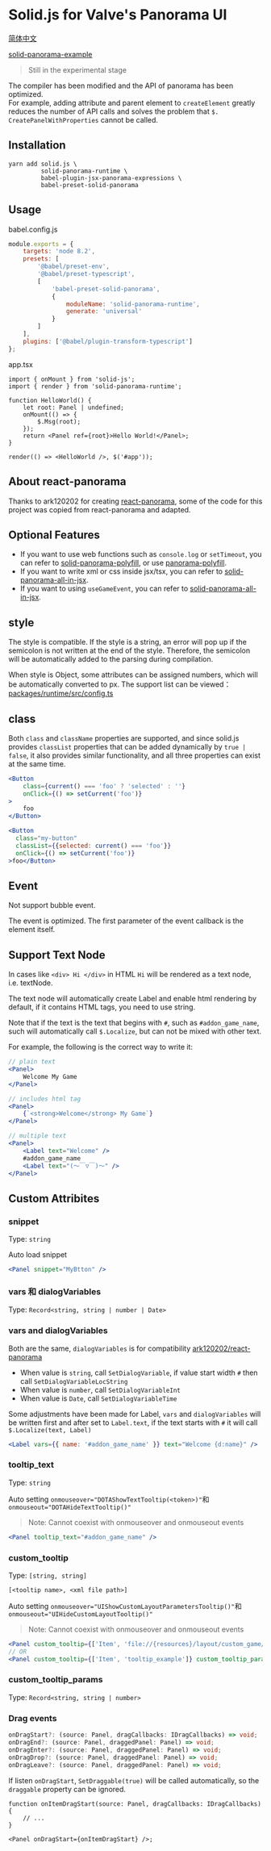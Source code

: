 # Solid.js for Valve's Panorama UI

[简体中文](./README-CN.md)

[solid-panorama-example](https://github.com/RobinCodeX/solid-panorama-example)

> Still in the experimental stage

The compiler has been modified and the API of panorama has been optimized.  
For example, adding attribute and parent element to `createElement` greatly reduces the number of API calls and solves the problem that `$. CreatePanelWithProperties` cannot be called.

## Installation

```
yarn add solid.js \
         solid-panorama-runtime \
         babel-plugin-jsx-panorama-expressions \
         babel-preset-solid-panorama
```

## Usage

babel.config.js

```js
module.exports = {
    targets: 'node 8.2',
    presets: [
        '@babel/preset-env',
        '@babel/preset-typescript',
        [
            'babel-preset-solid-panorama',
            {
                moduleName: 'solid-panorama-runtime',
                generate: 'universal'
            }
        ]
    ],
    plugins: ['@babel/plugin-transform-typescript']
};
```

app.tsx

```tsx
import { onMount } from 'solid-js';
import { render } from 'solid-panorama-runtime';

function HelloWorld() {
    let root: Panel | undefined;
    onMount(() => {
        $.Msg(root);
    });
    return <Panel ref={root}>Hello World!</Panel>;
}

render(() => <HelloWorld />, $('#app'));
```

## About react-panorama

Thanks to ark120202 for creating [react-panorama](https://github.com/ark120202/react-panorama), some of the code for this project was copied from react-panorama and adapted.

## Optional Features

-   If you want to use web functions such as `console.log` or `setTimeout`, you can refer to [solid-panorama-polyfill](./packages/panorama-polyfill/), or use [panorama-polyfill](https://github.com/ark120202/panorama-polyfill).
-   If you want to write xml or css inside jsx/tsx, you can refer to [solid-panorama-all-in-jsx](./packages/panorama-all-in-jsx/).
-   If you want to using `useGameEvent`, you can refer to [solid-panorama-all-in-jsx](./packages/panorama-all-in-jsx/).

## style

The style is compatible. If the style is a string, an error will pop up if the semicolon is not written at the end of the style. Therefore, the semicolon will be automatically added to the parsing during compilation.

When style is Object, some attributes can be assigned numbers, which will be automatically converted to px. The support list can be viewed：[packages/runtime/src/config.ts](https://github.com/RobinCodeX/solid-panorama/blob/master/packages/runtime/src/config.ts#L1)

## class

Both `class` and `className` properties are supported, and since solid.js provides `classList` properties that can be added dynamically by `true | false`, it also provides similar functionality, and all three properties can exist at the same time.

```jsx
<Button
    class={current() === 'foo' ? 'selected' : ''}
    onClick={() => setCurrent('foo')}
>
    foo
</Button>

<Button
  class="my-button"
  classList={{selected: current() === 'foo'}}
  onClick={() => setCurrent('foo')}
>foo</Button>
```

## Event

Not support bubble event.

The event is optimized. The first parameter of the event callback is the element itself.

## Support Text Node

In cases like `<div> Hi </div>` in HTML `Hi` will be rendered as a text node, i.e. textNode.

The text node will automatically create Label and enable html rendering by default, if it contains HTML tags, you need to use string.

Note that if the text is the text that begins with `#`, such as `#addon_game_name`, such will automatically call `$.Localize`, but can not be mixed with other text.

For example, the following is the correct way to write it:

```jsx
// plain text
<Panel>
    Welcome My Game
</Panel>

// includes html tag
<Panel>
    {`<strong>Welcome</strong> My Game`}
</Panel>

// multiple text
<Panel>
    <Label text="Welcome" />
    #addon_game_name
    <Label text="(～￣▽￣)～" />
</Panel>
```

## Custom Attribites

### snippet

Type: `string`

Auto load snippet

```jsx
<Panel snippet="MyBtton" />
```

### vars 和 dialogVariables

Type: `Record<string, string | number | Date>`

### vars and dialogVariables

Both are the same, `dialogVariables` is for compatibility [ark120202/react-panorama](https://github.com/ark120202/react-panorama)

-   When value is `string`, call `SetDialogVariable`, if value start width `#` then call `SetDialogVariableLocString`
-   When value is `number`, call `SetDialogVariableInt`
-   When value is `Date`, call `SetDialogVariableTime`

Some adjustments have been made for Label, `vars` and `dialogVariables` will be written first and after set to `Label.text`, if the text starts with `#` it will call `$.Localize(text, Label)`

```jsx
<Label vars={{ name: '#addon_game_name' }} text="Welcome {d:name}" />
```

### tooltip_text

Type: `string`

Auto setting `onmouseover="DOTAShowTextTooltip(<token>)"`和`onmouseout="DOTAHideTextTooltip()"`

> Note: Cannot coexist with onmouseover and onmouseout events

```jsx
<Panel tooltip_text="#addon_game_name" />
```

### custom_tooltip

Type: `[string, string]`

`[<tooltip name>, <xml file path>]`

Auto setting `onmouseover="UIShowCustomLayoutParametersTooltip()"`和`onmouseout="UIHideCustomLayoutTooltip()"`

> Note: Cannot coexist with onmouseover and onmouseout events

```jsx
<Panel custom_tooltip={['Item', 'file://{resources}/layout/custom_game/tooltip_example.xml']} custom_tooltip_params={{ name: 'item_xxx' }} />
// OR
<Panel custom_tooltip={['Item', 'tooltip_example']} custom_tooltip_params={{ name: 'item_xxx' }} />
```

### custom_tooltip_params

Type: `Record<string, string | number>`

### Drag events

```ts
onDragStart?: (source: Panel, dragCallbacks: IDragCallbacks) => void;
onDragEnd?: (source: Panel, draggedPanel: Panel) => void;
onDragEnter?: (source: Panel, draggedPanel: Panel) => void;
onDragDrop?: (source: Panel, draggedPanel: Panel) => void;
onDragLeave?: (source: Panel, draggedPanel: Panel) => void;
```

If listen `onDragStart`, `SetDraggable(true)` will be called automatically, so the `draggable` property can be ignored.

```tsx
function onItemDragStart(source: Panel, dragCallbacks: IDragCallbacks) {
    // ...
}

<Panel onDragStart={onItemDragStart} />;
```
